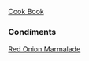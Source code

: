[Cook Book](https://github.com/vmsmith/CookBook/blob/master/README.md)  

### Condiments  

[Red Onion Marmalade](https://github.com/vmsmith/CookBook/blob/master/condiment_red_onion_marmalade.md)  
